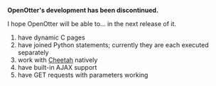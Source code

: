 **OpenOtter's development has been discontinued.**

I hope OpenOtter will be able to... in the next release of it.
  1. have dynamic C pages
  1. have joined Python statements; currently they are each executed separately
  1. work with [Cheetah](http://www.cheetahtemplate.org/) natively
  1. have built-in AJAX support
  1. have GET requests with parameters working